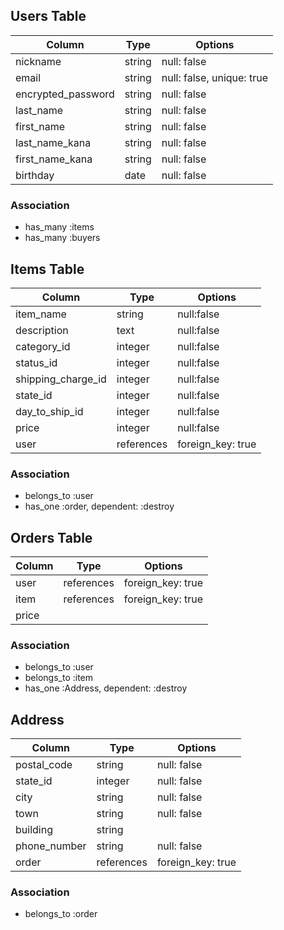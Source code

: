 ## Users Table
| Column                  | Type    | Options                   |
| ----------------------- | ------- | ------------------------- |
| nickname                | string  | null: false               |
| email                   | string  | null: false, unique: true |
| encrypted_password      | string  | null: false               |
| last_name               | string  | null: false               |
| first_name              | string  | null: false               |
| last_name_kana          | string  | null: false               |
| first_name_kana         | string  | null: false               |
| birthday                | date    | null: false               |

### Association
 - has_many :items
 - has_many :buyers

 
 ## Items Table

| Column             | Type       | Options           |
| ------------------ | ---------- | ----------------- |
| item_name          | string     | null:false        |
| description        | text       | null:false        |
| category_id        | integer    | null:false        |
| status_id          | integer    | null:false        |
| shipping_charge_id | integer    | null:false        |
| state_id           | integer    | null:false        |
| day_to_ship_id     | integer    | null:false        |
| price              | integer    | null:false        |
| user               | references | foreign_key: true |

 ### Association

 - belongs_to :user
 - has_one :order, dependent: :destroy


 ## Orders Table

| Column           | Type       | Options           |
| ---------------- | ---------- | ----------------- | 
| user             | references | foreign_key: true |
| item             | references | foreign_key: true |
| price            | 

### Association

- belongs_to :user
- belongs_to :item
- has_one :Address, dependent: :destroy


## Address

| Column           | Type       | Options           |
| ---------------- | ---------- | ----------------- | 
| postal_code      | string     | null: false       |
| state_id         | integer    | null: false       |
| city             | string     | null: false       |
| town             | string     | null: false       |
| building         | string     |                   |
| phone_number     | string     | null: false       |
| order            | references | foreign_key: true |

### Association

- belongs_to :order